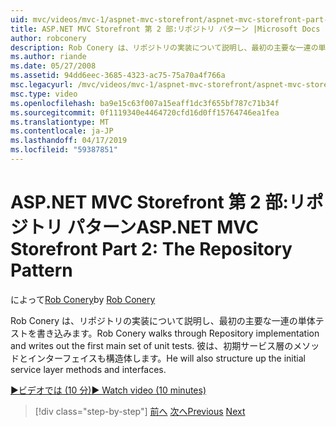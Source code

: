 ```yaml
---
uid: mvc/videos/mvc-1/aspnet-mvc-storefront/aspnet-mvc-storefront-part-2-the-repository-pattern
title: ASP.NET MVC Storefront 第 2 部:リポジトリ パターン |Microsoft Docs
author: robconery
description: Rob Conery は、リポジトリの実装について説明し、最初の主要な一連の単体テストを書き込みます。 彼は、初期サービス層のメソッドを構造体もしています.
ms.author: riande
ms.date: 05/27/2008
ms.assetid: 94dd6eec-3685-4323-ac75-75a70a4f766a
msc.legacyurl: /mvc/videos/mvc-1/aspnet-mvc-storefront/aspnet-mvc-storefront-part-2-the-repository-pattern
msc.type: video
ms.openlocfilehash: ba9e15c63f007a15eaff1dc3f655bf787c71b34f
ms.sourcegitcommit: 0f1119340e4464720cfd16d0ff15764746ea1fea
ms.translationtype: MT
ms.contentlocale: ja-JP
ms.lasthandoff: 04/17/2019
ms.locfileid: "59387851"
---
```

# <a name="aspnet-mvc-storefront-part-2-the-repository-pattern"></a><span data-ttu-id="bfd70-104">ASP.NET MVC Storefront 第 2 部:リポジトリ パターン</span><span class="sxs-lookup"><span data-stu-id="bfd70-104">ASP.NET MVC Storefront Part 2: The Repository Pattern</span></span>

<span data-ttu-id="bfd70-105">によって[Rob Conery](https://github.com/robconery)</span><span class="sxs-lookup"><span data-stu-id="bfd70-105">by [Rob Conery](https://github.com/robconery)</span></span>

<span data-ttu-id="bfd70-106">Rob Conery は、リポジトリの実装について説明し、最初の主要な一連の単体テストを書き込みます。</span><span class="sxs-lookup"><span data-stu-id="bfd70-106">Rob Conery walks through Repository implementation and writes out the first main set of unit tests.</span></span> <span data-ttu-id="bfd70-107">彼は、初期サービス層のメソッドとインターフェイスも構造体します。</span><span class="sxs-lookup"><span data-stu-id="bfd70-107">He will also structure up the initial service layer methods and interfaces.</span></span>

[<span data-ttu-id="bfd70-108">&#9654;ビデオでは (10 分)</span><span class="sxs-lookup"><span data-stu-id="bfd70-108">&#9654; Watch video (10 minutes)</span></span>](https://channel9.msdn.com/Blogs/ASP-NET-Site-Videos/aspnet-mvc-storefront-part-2-the-repository-pattern)

> [!div class="step-by-step"]
> <span data-ttu-id="bfd70-109">[前へ](aspnet-mvc-storefront-part-1-architectural-discussion-and-overview.md)
> [次へ](aspnet-mvc-storefront-part-3-pipes-and-filters.md)</span><span class="sxs-lookup"><span data-stu-id="bfd70-109">[Previous](aspnet-mvc-storefront-part-1-architectural-discussion-and-overview.md)
[Next](aspnet-mvc-storefront-part-3-pipes-and-filters.md)</span></span>
